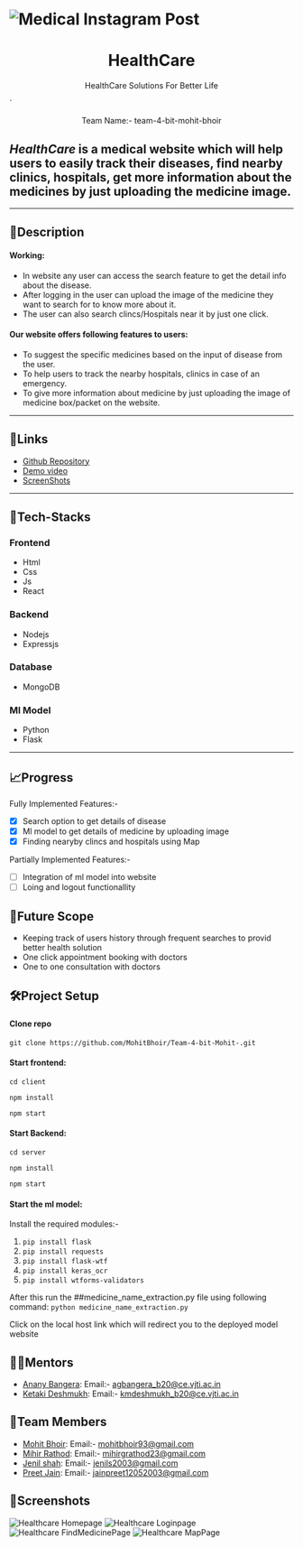 # <div>![Medical Instagram Post](https://user-images.githubusercontent.com/118094491/216338720-18ae8ea9-cfc1-4118-8fca-935c94cc9383.png)</div>

## <h1 align="center"> HealthCare </h1>
<p align="center">HealthCare Solutions For Better Life</p>`
<p align="center">Team Name:- team-4-bit-mohit-bhoir</p>

##  _**HealthCare**_ is a medical website which will help users to easily track their diseases, find nearby clinics, hospitals, get more information about the medicines by just uploading the medicine image.

-----
## 📝**Description**

#### Working:
* In website any user can access the search feature to get the detail info about the disease.
* After logging in the user can upload the image of the medicine they want to search for to know more about it.
* The user can also search clincs/Hospitals near it by just one click.

#### Our website offers following features to users:
* To suggest the specific medicines based on the input of disease from the user.
* To help users to track the nearby hospitals, clinics in case of an emergency.
* To give more information about medicine by just uploading the image of medicine box/packet on the website.
---

## 🔗**Links**
* [Github Repository](https://github.com/MohitBhoir/Team-4-bit-Mohit-)
* [Demo video](https://drive.google.com/drive/folders/1_oXrsRajBLv1qm4ZciGMM46mK8saACcn?usp=share_link)
* [ScreenShots](https://drive.google.com/drive/folders/1-3Ru175fKTVU2-QZlXfCIdcQwx556JYH?usp=share_link)

---

## 🤖**Tech-Stacks**
### Frontend
* Html
* Css
* Js
* React 

### Backend
* Nodejs
* Expressjs

### Database
* MongoDB

### Ml Model
* Python
* Flask
---

## 📈**Progress**
Fully Implemented Features:- 
- [x] Search option to get details of disease
- [x] Ml model to get details of medicine by uploading image
- [x] Finding nearyby clincs and hospitals using Map

Partially Implemented Features:-
- [ ] Integration of ml model into website
- [ ] Loing and logout functionallity

## 🔮Future Scope
 
- Keeping track of users history through frequent searches to provid better health solution
- One click appointment booking with doctors
- One to one consultation with doctors

 ## 🛠Project Setup

#### Clone repo 
`git clone https://github.com/MohitBhoir/Team-4-bit-Mohit-.git`

#### Start frontend:

`cd client`

`npm install`

`npm start`

#### Start Backend: 

`cd server`

`npm install`

`npm start`

#### Start the ml model:

Install the required modules:-
1. `pip install flask`
2. `pip install requests`
3. `pip install flask-wtf`
4. `pip install keras_ocr`
5. `pip install wtforms-validators`

After this run the ##medicine_name_extraction.py file using following command:
`python medicine_name_extraction.py`

Click on the local host link which will redirect you to the deployed model website
## 👨‍🏫Mentors
- [Anany Bangera](): Email:- agbangera_b20@ce.vjti.ac.in
- [Ketaki Deshmukh](): Email:- kmdeshmukh_b20@ce.vjti.ac.in

## 👥Team Members

- [Mohit Bhoir](https://github.com/MohitBhoir): Email:- mohitbhoir93@gmail.com
- [Mihir Rathod](https://github.com/m-g-rathod): Email:- mihirgrathod23@gmail.com 
- [Jenil shah](https://github.com/JB-Shah): Email:- jenils2003@gmail.com
- [Preet Jain](https://github.com/Preet12052003): Email:- jainpreet12052003@gmail.com

## 📱Screenshots
![Healthcare Homepage](https://user-images.githubusercontent.com/118094491/216330210-32c098b7-d9c8-4add-8e74-77351bb7ebed.jpg)
![Healthcare Loginpage](https://user-images.githubusercontent.com/118094491/216330326-20c901c9-29bb-406d-9161-6f11ba293d17.jpg)
![Healthcare FindMedicinePage](https://user-images.githubusercontent.com/118094491/216330368-537f4188-38b3-4265-812d-5c015b66f2ce.jpg)
![Healthcare MapPage](https://user-images.githubusercontent.com/118094491/216330395-050d006c-d47f-40f5-9095-c357fe4080f7.jpg)


